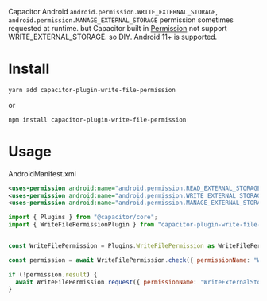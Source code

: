 Capacitor Android `android.permission.WRITE_EXTERNAL_STORAGE`, `android.permission.MANAGE_EXTERNAL_STORAGE` permission sometimes requested at runtime. but Capacitor built in [Permission](https://capacitorjs.com/docs/apis/permissions) not support WRITE_EXTERNAL_STORAGE. so DIY. Android 11+ is supported.

# Install



```bash
yarn add capacitor-plugin-write-file-permission
```

or 

```bash
npm install capacitor-plugin-write-file-permission
```



# Usage
AndroidManifest.xml
```xml
<uses-permission android:name="android.permission.READ_EXTERNAL_STORAGE"/>
<uses-permission android:name="android.permission.WRITE_EXTERNAL_STORAGE" />
<uses-permission android:name="android.permission.MANAGE_EXTERNAL_STORAGE" />
```

```javascript
import { Plugins } from "@capacitor/core";
import { WriteFilePermissionPlugin } from "capacitor-plugin-write-file-permission";


const WriteFilePermission = Plugins.WriteFilePermission as WriteFilePermissionPlugin;

const permission = await WriteFilePermission.check({ permissionName: "WriteExternalStorage" });

if (!permission.result) {
  await WriteFilePermission.request({ permissionName: "WriteExternalStorage" });
}

```

